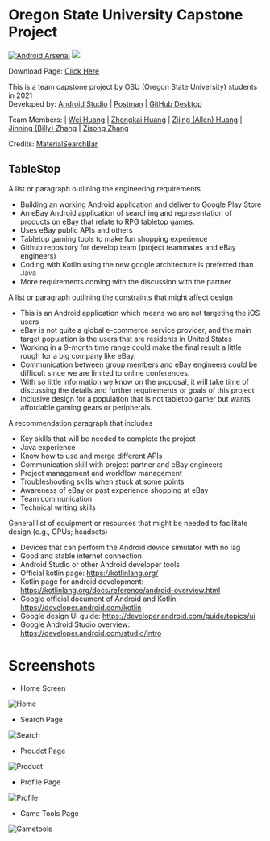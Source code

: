 # Oregon State University Capstone Project

[![Android Arsenal](https://img.shields.io/badge/Android%20Arsenal-MaterialSearchBar-orange.svg?style=flat)](http://android-arsenal.com/details/1/4158)
[![](https://jitpack.io/v/mancj/MaterialSearchBar.svg)](https://jitpack.io/#mancj/MaterialSearchBar)

Download Page: [Click Here](https://github.com/OregonTeamWE/TableStop/releases)

This is a team capstone project by OSU (Oregon State University) students in 2021\
Developed by: [Android Studio](https://developer.android.com/studio) | [Postman](https://www.postman.com/) | [GitHub Desktop](https://desktop.github.com/)

Team Members: | [Wei Huang](https://github.com/huangwei0) | [Zhongkai Huang](https://github.com/Matalife) | [Zijing (Allen) Huang](https://github.com/LuSuAllen) | [Jinning (Billy) Zhang](https://github.com/jinningzhang6) | [Zisong Zhang](https://github.com/zisongzhang) 

Credits: [MaterialSearchBar](https://github.com/mancj/MaterialSearchBar)

## TableStop

A list or paragraph outlining the engineering requirements
- Building an working Android application and deliver to Google Play Store
- An eBay Android application of searching and representation of products on eBay that relate to RPG tabletop games.
- Uses eBay public APIs and others
- Tabletop gaming tools to make fun shopping experience
- Github repository for develop team (project teammates and eBay engineers)
- Coding with Kotlin using the new google architecture is preferred than Java
- More requirements coming with the discussion with the partner

A list or paragraph outlining the constraints that might affect design
- This is an Android application which means we are not targeting the iOS users
- eBay is not quite a global e-commerce service provider, and the main target population is the users that are residents in United States
- Working in a 9-month time range could make the final result a little rough for a big company like eBay.
- Communication between group members and eBay engineers could be difficult since we are limited to online conferences.
- With so little information we know on the proposal, it will take time of discussing the details and further requirements or goals of this project
- Inclusive design for a population that is not tabletop gamer but wants affordable gaming gears or peripherals. 

A recommendation paragraph that includes
- Key skills that will be needed to complete the project
- Java experience
- Know how to use and merge different APIs
- Communication skill with project partner and eBay engineers
- Project management and workflow management
- Troubleshooting skills when stuck at some points
- Awareness of eBay or past experience shopping at eBay
- Team communication
- Technical writing skills

General list of equipment or resources that might be needed to facilitate design (e.g., GPUs; headsets)
- Devices that can perform the Android device simulator with no lag
- Good and stable internet connection
- Android Studio or other Android developer tools
- Official kotlin page: https://kotlinlang.org/
- Kotlin page for android development: https://kotlinlang.org/docs/reference/android-overview.html
- Google official document of Android and Kotlin: https://developer.android.com/kotlin 
- Google design UI guide: https://developer.android.com/guide/topics/ui 
- Google Android Studio overview: https://developer.android.com/studio/intro 

Screenshots
===========
* Home Screen

![Home](/images/home.png)
* Search Page

![Search](/images/search.png)
* Proudct Page

![Product](/images/product.png)
* Profile Page

![Profile](/images/profile.png)
* Game Tools Page

![Gametools](/images/gametools.png)
